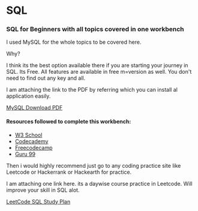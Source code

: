 # <b>SQL</b>

### SQL for Beginners with all topics covered in one workbench

I used MySQL for the whole topics to be covered here. 

Why?

I think its the best option available there if you are starting your journey in SQL. Its Free. All features are available in free m=version as well.
You don't need to find out any key and all.

I am attaching the link to the PDF by referring which you can install al application easily. 

<a href="">MySQL Download PDF</a>

#### Resources followed to complete this workbench:

* <a href="https://www.w3schools.com/sql/" target="_blank">W3 School</a>
* <a href="https://www.codecademy.com/learn/learn-sql" target="_blank">Codecademy</a>
* <a href="https://www.freecodecamp.org/news/learn-sql-free-relational-database-courses-for-beginners/" target="_blank">Freecodecamp</a>
* <a href="https://www.freecodecamp.org/news/learn-sql-free-relational-database-courses-for-beginners/" target="_blank">Guru 99</a>


Then i would highly recommend just go to any coding practice site like Leetcode or Hackerrank or Hackearth for practice.

I am attaching one link here. its a daywise course practice in Leetcode. Will improve your skill in SQL alot.

<a href = "https://leetcode.com/study-plan/sql/?progress=x9e4v88e" target = "_blank"> LeetCode SQL Study Plan</a>

